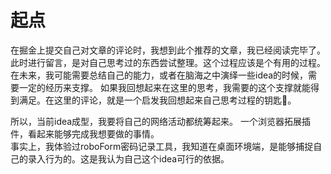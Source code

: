 # 起点
  在掘金上提交自己对文章的评论时，我想到此个推荐的文章，我已经阅读完毕了。此时进行留言，是对自己思考过的东西尝试整理。这个过程应该是个有用的过程。
  在未来，我可能需要总结自己的能力，或者在脑海之中演绎一些idea的时候，需要一定的经历来支撑。
  如果我回想起来在这里的思考，我需要的这个支撑就能得到满足。在这里的评论，就是一个启发我回想起来自己思考过程的钥匙🔑。
  
  所以，当前idea成型，我要将自己的网络活动都统筹起来。
  一个浏览器拓展插件，看起来能够完成我想要做的事情。  
  事实上，我体验过roboForm密码记录工具，我知道在桌面环境端，是能够捕捉自己的录入行为的。这是我认为自己这个idea可行的依据。